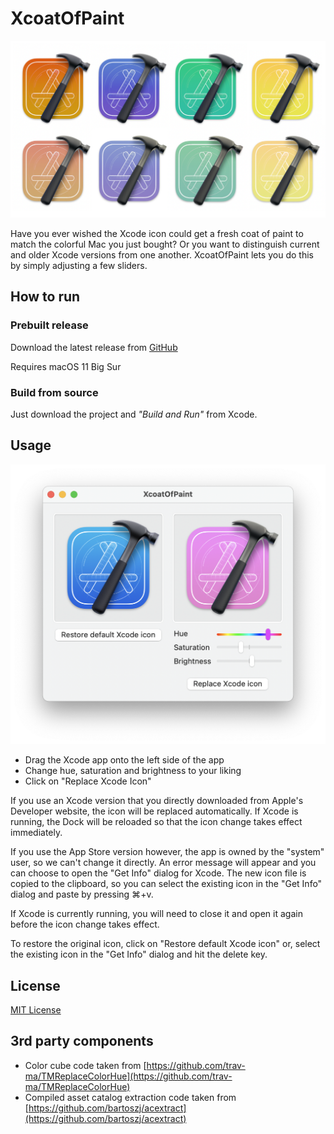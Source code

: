 # XcoatOfPaint
<img src="Xcoats.png" width="536">

Have you ever wished the Xcode icon could get a fresh coat of paint to match the colorful Mac you just bought?
Or you want to distinguish current and older Xcode versions from one another.
XcoatOfPaint lets you do this by simply adjusting a few sliders.

## How to run
### Prebuilt release
Download the latest release from [GitHub](https://github.com/DerLobi/XcoatOfPaint/releases/latest/download/XcoatOfPaint.zip)

Requires macOS 11 Big Sur

### Build from source
Just download the project and _"Build and Run"_ from Xcode.

## Usage
<img src="app.png" width=546>

* Drag the Xcode app onto the left side of the app
* Change hue, saturation and brightness to your liking
* Click on "Replace Xcode Icon"

If you use an Xcode version that you directly downloaded from Apple's Developer website, the icon will be replaced automatically. If Xcode is running, the Dock will be reloaded so that the icon change takes effect immediately.

If you use the App Store version however, the app is owned by the "system" user, so we can't change it directly. An error message will appear and you can choose to open the "Get Info" dialog for Xcode. The new icon file is copied to the clipboard, so you can select the existing icon in the "Get Info" dialog and paste by pressing ⌘+v.

If Xcode is currently running, you will need to close it and open it again before the icon change takes effect.

To restore the original icon, click on "Restore default Xcode icon" or, select the existing icon in the "Get Info" dialog and hit the delete key.

## License
[MIT License](https://github.com/DerLobi/XcoatOfPaint/blob/main/LICENSE)

## 3rd party components
* Color cube code taken from [https://github.com/trav-ma/TMReplaceColorHue](https://github.com/trav-ma/TMReplaceColorHue)
* Compiled asset catalog extraction code taken from [https://github.com/bartoszj/acextract](https://github.com/bartoszj/acextract)
